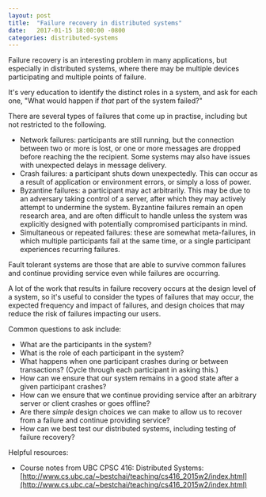 ```yaml
---
layout: post
title:  "Failure recovery in distributed systems"
date:   2017-01-15 18:00:00 -0800
categories: distributed-systems
---
```


Failure recovery is an interesting problem in many applications, but especially in distributed systems, where there may be multiple devices participating and multiple points of failure.

It's very education to identify the distinct roles in a system, and ask for each one, "What would happen if *that* part of the system failed?"

There are several types of failures that come up in practise, including but not restricted to the following.

* Network failures: participants are still running, but the connection between two or more is lost, or one or more messages are dropped before reaching the the recipient.  Some systems may also have issues with unexpected delays in message delivery.
* Crash failures: a participant shuts down unexpectedly.  This can occur as a result of application or environment errors, or simply a loss of power.
* Byzantine failures: a participant may act arbitrarily.  This may be due to an adversary taking control of a server, after which they may actively attempt to undermine the system.  Byzantine failures remain an open research area, and are often difficult to handle unless the system was explicitly designed with potentially compromised participants in mind.
* Simultaneous or repeated failures: these are somewhat meta-failures, in which multiple participants fail at the same time, or a single participant experiences recurring failures.

Fault tolerant systems are those that are able to survive common failures and continue providing service even while failures are occurring.

A lot of the work that results in failure recovery occurs at the design level of a system, so it's useful to consider the types of failures that may occur, the expected frequency and impact of failures, and design choices that may reduce the risk of failures impacting our users.

Common questions to ask include:

* What are the participants in the system?
* What is the role of each participant in the system?
* What happens when one participant crashes during or between transactions? (Cycle through each participant in asking this.)
* How can we ensure that our system remains in a good state after a given participant crashes?
* How can we ensure that we continue providing service after an arbitrary server or client crashes or goes offline?
* Are there _simple_ design choices we can make to allow us to recover from a failure and continue providing service?
* How can we best test our distributed systems, including testing of failure recovery?

Helpful resources:

* Course notes from UBC CPSC 416: Distributed Systems: [http://www.cs.ubc.ca/~bestchai/teaching/cs416_2015w2/index.html](http://www.cs.ubc.ca/~bestchai/teaching/cs416_2015w2/index.html)
